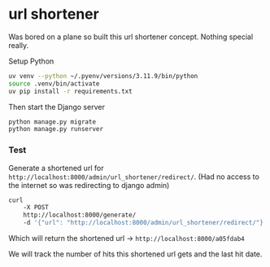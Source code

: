 # url shortener

Was bored on a plane so built this url shortener concept. Nothing special really.

Setup Python
```bash
uv venv --python ~/.pyenv/versions/3.11.9/bin/python
source .venv/bin/activate
uv pip install -r requirements.txt
```

Then start the Django server
```bash
python manage.py migrate
python manage.py runserver
```

### Test

Generate a shortened url for `http://localhost:8000/admin/url_shortener/redirect/`. (Had no access to the internet so was redirecting to django admin)
```bash
curl 
    -X POST 
    http://localhost:8000/generate/ 
    -d '{"url": "http://localhost:8000/admin/url_shortener/redirect/"}'
```

Which will return the shortened url -> `http://localhost:8000/a05fdab4`

We will track the number of hits this shortened url gets and the last hit date.
